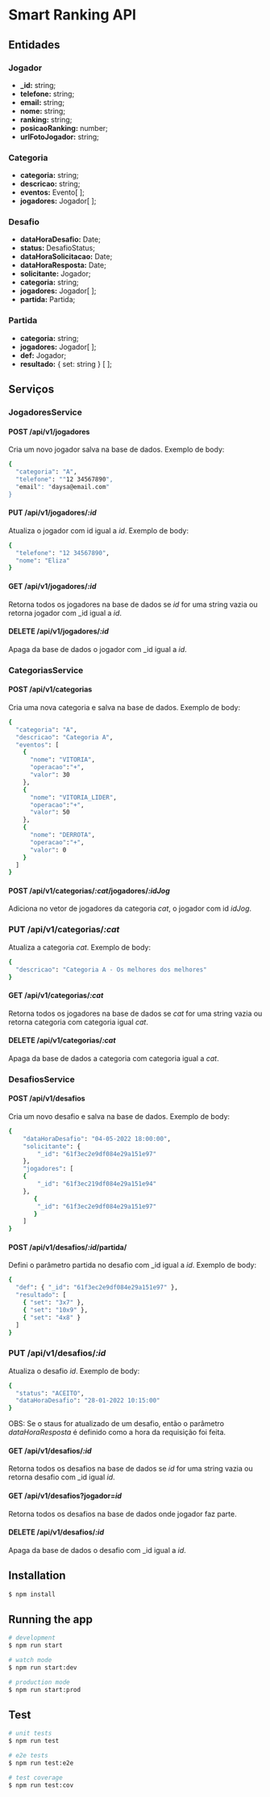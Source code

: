 # Smart Ranking API

## Entidades

### Jogador
- **_id:** string;
- **telefone:** string;
- **email:** string;
- **nome:** string;
- **ranking:** string;
- **posicaoRanking:** number;
- **urlFotoJogador:** string;

### Categoria
 - **categoria:** string;
 - **descricao:** string;
 - **eventos:** Evento\[ \];
 - **jogadores:** Jogador\[ \];

### Desafio
  - **dataHoraDesafio:** Date;
  - **status:** DesafioStatus;
  - **dataHoraSolicitacao:** Date;
  - **dataHoraResposta:** Date;
  - **solicitante:** Jogador;
  - **categoria:** string;
  - **jogadores:** Jogador\[ \];
  - **partida:** Partida;

### Partida
 - **categoria:** string;
 - **jogadores:** Jogador\[ \];
 - **def:** Jogador;
 - **resultado:** { set: string } \[ \];

## Serviços

### JogadoresService

#### POST /api/v1/jogadores
Cria um novo jogador salva na base de dados. Exemplo de body:


```bash
{
  "categoria": "A",
  "telefone": ""12 34567890",
  "email": "daysa@email.com"
}
```
#### PUT /api/v1/jogadores/_:id_
Atualiza o jogador com id igual a _id_. Exemplo de body:

```bash
{
  "telefone": "12 34567890",
  "nome": "Eliza"
}
```

#### GET /api/v1/jogadores/_:id_
Retorna todos os jogadores na base de dados se _id_ for uma string vazia ou retorna jogador com \_id igual a _id_. 

#### DELETE /api/v1/jogadores/_:id_
Apaga da base de dados o jogador com \_id igual a _id_.

### CategoriasService

#### POST /api/v1/categorias
Cria uma nova categoria e salva na base de dados. Exemplo de body:


```bash
{
  "categoria": "A",
  "descricao": "Categoria A",
  "eventos": [
    {
      "nome": "VITORIA",
      "operacao":"+",
      "valor": 30
  	},
    {
      "nome": "VITORIA_LIDER",
      "operacao":"+",
      "valor": 50
    },
    {
      "nome": "DERROTA",
      "operacao":"+",
      "valor": 0
    }
  ]
}
```
#### POST /api/v1/categorias/_:cat_/jogadores/_:idJog_
Adiciona no vetor de jogadores da categoria _cat_, o jogador com id _idJog_.

### PUT /api/v1/categorias/_:cat_
Atualiza a categoria _cat_. Exemplo de body:
```bash
{
  "descricao": "Categoria A - Os melhores dos melhores"
}
```

#### GET /api/v1/categorias/_:cat_
Retorna todos os jogadores na base de dados se _cat_ for uma string vazia ou retorna categoria com categoria igual _cat_. 

#### DELETE /api/v1/categorias/_:cat_
Apaga da base de dados a categoria com categoria igual a _cat_.

### DesafiosService

#### POST /api/v1/desafios
Cria um novo desafio e salva na base de dados. Exemplo de body:


```bash
{
	"dataHoraDesafio": "04-05-2022 18:00:00",
    "solicitante": {
        "_id": "61f3ec2e9df084e29a151e97"
    },
	"jogadores": [
    {
        "_id": "61f3ec219df084e29a151e94"
    },
	   {
        "_id": "61f3ec2e9df084e29a151e97"
	   }
	]
}
```
#### POST /api/v1/desafios/_:id_/partida/
Defini o parâmetro partida no desafio com \_id igual a _id_. Exemplo de body:

```bash
{
  "def": { "_id": "61f3ec2e9df084e29a151e97" },
  "resultado": [
    { "set": "3x7" }, 
    { "set": "10x9" }, 
    { "set": "4x8" }
  ]
}
```

### PUT /api/v1/desafios/_:id_
Atualiza o desafio _id_. Exemplo de body:

```bash
{
  "status": "ACEITO",
  "dataHoraDesafio": "28-01-2022 10:15:00"
}
```
OBS: Se o staus for atualizado de um desafio, então o parâmetro _dataHoraResposta_ é definido como a hora da requisição foi feita.

#### GET /api/v1/desafios/_:id_
Retorna todos os desafios na base de dados se _id_ for uma string vazia ou retorna desafio com \_id igual _id_. 

#### GET /api/v1/desafios?jogador=_id_
Retorna todos os desafios na base de dados onde jogador faz parte. 

#### DELETE /api/v1/desafios/_:id_
Apaga da base de dados o desafio com \_id igual a _id_.

## Installation

```bash
$ npm install
```

## Running the app

```bash
# development
$ npm run start

# watch mode
$ npm run start:dev

# production mode
$ npm run start:prod
```

## Test

```bash
# unit tests
$ npm run test

# e2e tests
$ npm run test:e2e

# test coverage
$ npm run test:cov
```
